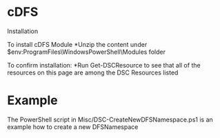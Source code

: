 # cDFS

Installation

To install cDFS Module
*Unzip the content under $env:ProgramFiles\WindowsPowerShell\Modules folder

To confirm installation:
*Run Get-DSCResource to see that all of the resources on this page are among the DSC Resources listed

# Example
The PowerShell script in Misc/DSC-CreateNewDFSNamespace.ps1 is an example how to create a new DFSNamespace
